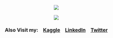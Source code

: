 <div align="center">
  <a href="https://github.com/emnopal">
    <img align="center" src="https://github-readme-stats.vercel.app/api/top-langs/?username=emnopal&layout=compact&hide=pascal,m,tex,html,blade,css&langs_count=10&theme=github_dark&show_icons=true" />
  </a><br><br>
  <a href="https://github.com/emnopal">
    <img align="center" src="https://github-readme-stats.vercel.app/api?username=emnopal&count_private=true&show_icons=true&theme=github_dark" />
  </a>
</div>

<div align="center">
  <h3>Also Visit my:&emsp;<a href="https://kaggle.com">Kaggle</a>&emsp;<a href="https://linkedin.com">LinkedIn</a>&emsp;<a href="https://twitter.com">Twitter</a></h3>
</div>




